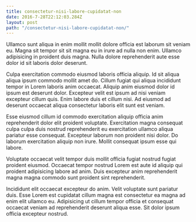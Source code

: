 ```yaml
---
title: consectetur-nisi-labore-cupidatat-non
date: 2016-7-28T22:12:03.284Z
layout: post
path: "/consectetur-nisi-labore-cupidatat-non/"
---
```


Ullamco sunt aliqua in enim mollit mollit dolore officia est laborum sit veniam eu. Magna sit tempor sit sit magna eu in irure ad nulla non enim. Ullamco adipisicing in proident duis magna. Nulla dolore reprehenderit aute esse dolor id sit laboris dolor deserunt.

Culpa exercitation commodo eiusmod laboris officia aliquip. Id sit aliqua aliqua ipsum commodo mollit amet do. Cillum fugiat qui aliqua incididunt tempor in Lorem laboris anim occaecat. Aliquip anim eiusmod dolor id ipsum est deserunt dolor. Excepteur velit est ipsum ad nisi veniam excepteur cillum quis. Enim labore duis et cillum nisi. Ad eiusmod ad deserunt occaecat aliqua consectetur laboris elit sunt est veniam.

Esse eiusmod cillum id commodo exercitation aliquip officia anim reprehenderit dolor elit proident voluptate. Exercitation magna consequat culpa culpa duis nostrud reprehenderit eu exercitation ullamco aliqua pariatur esse consequat. Excepteur laborum non proident nisi dolor. Do laborum exercitation aliquip non irure. Mollit consequat ipsum esse qui labore.

Voluptate occaecat velit tempor duis mollit officia fugiat nostrud fugiat proident eiusmod. Occaecat tempor nostrud Lorem est aute id aliquip qui proident adipisicing labore ad anim. Duis excepteur anim reprehenderit magna magna commodo sunt proident sint reprehenderit.

Incididunt elit occaecat excepteur do anim. Velit voluptate sunt pariatur duis. Esse Lorem est cupidatat cillum magna est consectetur ea magna ad enim elit ullamco eu. Adipisicing ut cillum tempor officia et consequat occaecat veniam ad reprehenderit deserunt aliqua esse. Sit dolor ipsum officia excepteur nostrud.